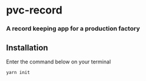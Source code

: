 # pvc-record
### A  record keeping app for a production factory

## Installation
Enter the command below on your terminal

    yarn init